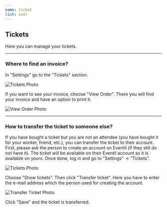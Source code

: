 ```yaml
---
name: ticket
list: user
---
```

<section>

## Tickets

Here you can manage your tickets.

---

### Where to find an invoice?
In "Settings" go to the "Tickets" section.

![Tickets Photo](/images/ytickets1.png)

If you want to see your invoice, choose "View Order". There you will find your invoice and have an option to print it.

![View Order Photo](/images/ytickets2.png)

---

### How to transfer the ticket to someone else?

If you have bought a ticket but you are not an attendee (you have bought it for your worker, friend, etc.), you can transfer the ticket to their account. First, please ask the person to create an account on Eventil (if they still do not have it). The ticket will be available on their Eventil account as it is available on yours. Once done, log in and go to "Settings" → "Tickets".

![Tickets Photo](/images/ytickets1.png)

Choose "Show tickets". Then click "Transfer ticket". Here you have to enter the e-mail address which the person used for creating the account.

![Transfer Ticket Photo](/images/ytickets3.png)

Click "Save" and the ticket is transferred.
</section>
